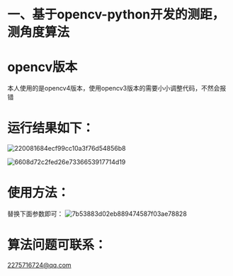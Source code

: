 # 一、基于opencv-python开发的测距，测角度算法
# opencv版本
本人使用的是opencv4版本，使用opencv3版本的需要小小调整代码，不然会报错
# 运行结果如下：
![220081684ecf99cc10a3f76d54856b8](https://user-images.githubusercontent.com/109148529/228763622-0fae22f4-bc11-472e-89c8-5bb5db0632eb.png)

![6608d72c2fed26e7336653917714d19](https://user-images.githubusercontent.com/109148529/228763730-258ff1f5-f11e-4ba1-a904-36dfab417b73.png)
# 使用方法：
替换下面参数即可：
![7b53883d02eb889474587f03ae78828](https://user-images.githubusercontent.com/109148529/228764669-79d765a7-d25b-4389-a397-8b62aba3f1c1.png)
# 算法问题可联系：
2275716724@qq.com
